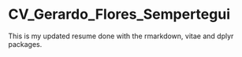 # CV_Gerardo_Flores_Sempertegui

This is my updated resume done with the rmarkdown, vitae and dplyr packages.
